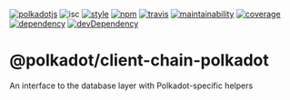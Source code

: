 [![polkadotjs](https://img.shields.io/badge/polkadot-js-orange.svg?style=flat-square)](https://polkadot.js.org)
![isc](https://img.shields.io/badge/license-ISC-lightgrey.svg?style=flat-square)
[![style](https://img.shields.io/badge/code%20style-semistandard-lightgrey.svg?style=flat-square)](https://github.com/Flet/semistandard)
[![npm](https://img.shields.io/npm/v/@polkadot/client-chain-polkadot.svg?style=flat-square)](https://www.npmjs.com/package/@polkadot/client-chain-polkadot)
[![travis](https://img.shields.io/travis/polkadot-js/client.svg?style=flat-square)](https://travis-ci.org/polkadot-js/client)
[![maintainability](https://img.shields.io/codeclimate/maintainability/polkadot-js/client.svg?style=flat-square)](https://codeclimate.com/github/polkadot-js/client/maintainability)
[![coverage](https://img.shields.io/coveralls/polkadot-js/client.svg?style=flat-square)](https://coveralls.io/github/polkadot-js/client?branch=master)
[![dependency](https://david-dm.org/polkadot-js/client.svg?style=flat-square&path=packages/client-chain-polkadot)](https://david-dm.org/polkadot-js/client?path=packages/client-chain-polkadot)
[![devDependency](https://david-dm.org/polkadot-js/client/dev-status.svg?style=flat-square&path=packages/client-chain-polkadot)](https://david-dm.org/polkadot-js/client?path=packages/client-chain-polkadot#info=devDependencies)

# @polkadot/client-chain-polkadot

An interface to the database layer with Polkadot-specific helpers
